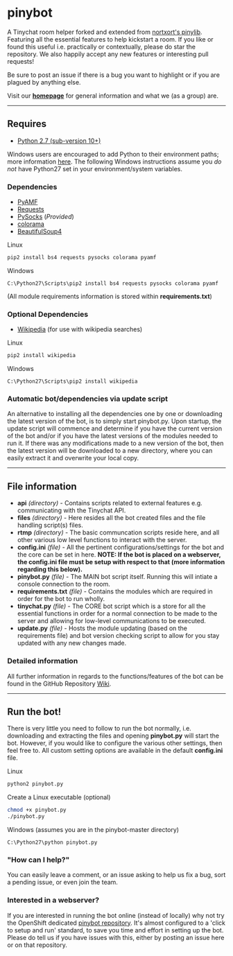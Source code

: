 # pinybot

A Tinychat room helper forked and extended from [nortxort's pinylib](https://github.com/nortxort/pinylib). Featuring all the essential features to help kickstart a room.
If you like or found this useful i.e. practically or contextually, please do star the repository. We also happily accept any new features or interesting pull requests!

Be sure to post an issue if there is a bug you want to highlight or if you are plagued by anything else. 

Visit our **[homepage](https://oddballz.github.io/pinybot/)** for general information and what we (as a group) are.

---

## Requires

* [Python 2.7 (sub-version 10+)](https://www.python.org/downloads/)

Windows users are encouraged to add Python to their environment paths; more information [here](https://superuser.com/questions/143119/how-to-add-python-to-the-windows-path).
The following Windows instructions assume you *do not* have Python27 set in your environment/system variables.

### Dependencies

* [PyAMF](https://github.com/hydralabs/pyamf)
* [Requests](http://docs.python-requests.org/en/master/)
* [PySocks](https://github.com/Anorov/PySocks) (*Provided*)
* [colorama](https://github.com/tartley/colorama)
* [BeautifulSoup4](http://www.crummy.com/software/BeautifulSoup/)

Linux

```sh
pip2 install bs4 requests pysocks colorama pyamf
```
Windows
```
C:\Python27\Scripts\pip2 install bs4 requests pysocks colorama pyamf
```

(All module requirements information is stored within **requirements.txt**)

### Optional Dependencies

* [Wikipedia](https://github.com/goldsmith/Wikipedia) (for use with wikipedia searches)

Linux
```sh
pip2 install wikipedia
```
Windows
```
C:\Python27\Scripts\pip2 install wikipedia
```

### Automatic bot/dependencies via update script

An alternative to installing all the dependencies one by one or downloading the latest version of the bot, is to simply start pinybot.py. Upon startup, the update script will commence and determine
if you have the current version of the bot and/or if you have the latest versions of the modules needed to run it. If there was any modifications made to a new version of the bot, then the latest 
version will be downloaded to a new directory, where you can easily extract it and overwrite your local copy.

---

## File information

* **api** *(directory)* - Contains scripts related to external features e.g. communicating with the Tinychat API. 
* **files** *(directory)* - Here resides all the bot created files and the file handling script(s) files.
* **rtmp** *(directory)* - The basic communcation scripts reside here, and all other various low level functions to interact with the server.
* **config.ini** *(file)* - All the pertinent configurations/settings for the bot and the core can be set in here. **NOTE: If the bot is placed on a webserver, the config.ini file must be setup with respect to that (more information regarding this below).**
* **pinybot.py** *(file)* - The MAIN bot script itself. Running this will intiate a console connection to the room.
* **requirements.txt** *(file)* - Contains the modules which are required in order for the bot to run wholly.
* **tinychat.py** *(file)* - The CORE bot script which is a store for all the essential functions in order for a normal connection to be made to the server and allowing for low-level communications to be executed.
* **update.py** *(file)* - Hosts the module updating (based on the requirements file) and bot version checking script to allow for you stay updated with any new changes made.


### Detailed information

All further information in regards to the functions/features of the bot can be found in the GitHub Repository [Wiki](https://github.com/oddballz/pinybot/wiki). 

---

## Run the bot!

There is very little you need to follow to run the bot normally, i.e. downloading and extracting the files and opening **pinybot.py** will start the bot.
However, if you would like to configure the various other settings, then feel free to. All custom setting options are available in the default **config.ini** file.

Linux
```sh
python2 pinybot.py
```
Create a Linux executable (optional)
```sh
chmod +x pinybot.py
./pinybot.py
```
Windows (assumes you are in the pinybot-master directory)
```
C:\Python27\python pinybot.py
```

### "How can I help?"

You can easily leave a comment, or an issue asking to help us fix a bug, sort a pending issue, or even join the team.

### Interested in a webserver?

If you are interested in running the bot online (instead of locally) why not try the OpenShift dedicated [pinybot repository](https://github.com/oddballz/pinybot-OpenShift).
It's almost configured to a 'click to setup and run' standard, to save you time and effort in setting up the bot. Please do tell us if you have issues with this, either by posting an issue here or on that repository.